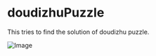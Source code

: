 # doudizhuPuzzle
This tries to find the solution of doudizhu puzzle.

![Image](../master/puzzle.png?raw=true)
